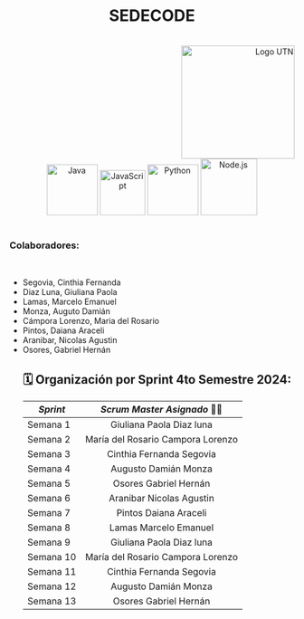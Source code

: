 
<h1 align="center">SEDECODE </h1>

<br>

<div align="right">
  <a href="https://www.frsr.utn.edu.ar/">
    <img src="https://utn.edu.ar/images/logo-utn.png" alt="Logo UTN" width="200">
  </a>
</div>

<div align="center">
  <a href="https://www.java.com/"><img src="https://cdn.icon-icons.com/icons2/2415/PNG/512/java_original_wordmark_logo_icon_146459.png" alt="Java" width="90" height="90"></a>
  <a href="https://www.javascript.com/"><img src="https://upload.wikimedia.org/wikipedia/commons/thumb/9/99/Unofficial_JavaScript_logo_2.svg/480px-Unofficial_JavaScript_logo_2.svg.png" alt="JavaScript" width="80" height="80"></a>
  <a href="https://www.python.org"><img src="https://miro.medium.com/v2/resize:fit:378/1*y6zvdl68fA-5nd9v-StFMg.png" alt="Python" width="90" height="90"></a>
  <a href="https://nodejs.org/"><img src="https://i0.wp.com/softonitg.com/wp-content/uploads/2024/02/node-js-seeklogo-1.png?w=836&ssl=1g" alt="Node.js" width="100" height="100"></a>
</div>

<br>
<p align="center">
 
</p>


<h3>Colaboradores: </h3><br>
<ul>
  <li>Segovia, Cinthia Fernanda </li>
  <li>Diaz Luna, Giuliana Paola </li>
  <li>Lamas, Marcelo Emanuel</li>
  <li>Monza, Auguto Damián</li>
  <li>Cámpora Lorenzo, Maria del Rosario</li>
  <li>Pintos, Daiana Araceli</li>
  <li>Aranibar, Nicolas Agustin</li>
  <li>Osores, Gabriel Hernán</li>
  
  
  
</details>
<h2> 🗓 Organización por Sprint 4to Semestre 2024: </h2>

| *Sprint* |            *Scrum Master Asignado* 👨‍💻            |
|------------|:-----------------------------------------------------:|
| Semana 1   |          Giuliana Paola Diaz luna  |
| Semana 2   |          María del Rosario Campora Lorenzo          |
| Semana 3   |          Cinthia Fernanda Segovia               |
| Semana 4   |          Augusto Damián Monza                 |
| Semana 5   |          Osores Gabriel Hernán          |
| Semana 6   |          Aranibar Nicolas Agustin          |
| Semana 7   |          Pintos Daiana Araceli         |
| Semana 8   |          Lamas Marcelo Emanuel         |
| Semana 9   |          Giuliana Paola Diaz luna  | 
| Semana 10  |          María del Rosario Campora Lorenzo | 
| Semana 11  |          Cinthia Fernanda Segovia | 
| Semana 12  |          Augusto Damián Monza | 
| Semana 13  |          Osores Gabriel Hernán |
